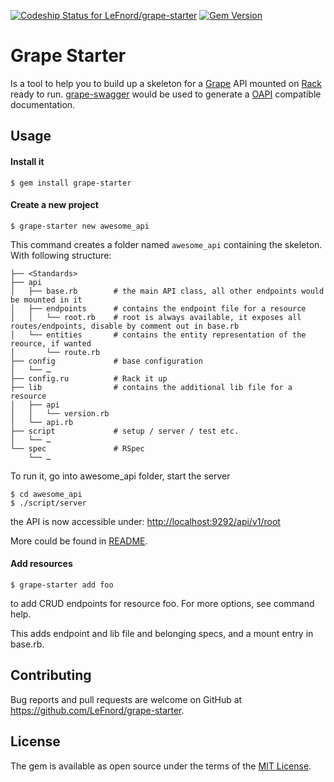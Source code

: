 [![Codeship Status for LeFnord/grape-starter](https://app.codeship.com/projects/91e08e60-9600-0134-5571-4a8607aa1ae3/status?branch=master)](https://app.codeship.com/projects/186901)
[![Gem Version](https://badge.fury.io/rb/grape-starter.svg)](https://badge.fury.io/rb/grape-starter)
# Grape Starter

Is a tool to help you to build up a skeleton for a [Grape](http://github.com/ruby-grape/grape) API mounted on [Rack](https://github.com/rack/rack) ready to run.
[grape-swagger](http://github.com/ruby-grape/grape-swagger) would be used to generate a  [OAPI](https://github.com/OAI/OpenAPI-Specification/blob/master/versions/2.0.md) compatible documentation.


## Usage

#### Install it
```
$ gem install grape-starter
```

#### Create a new project
```
$ grape-starter new awesome_api
```

This command creates a folder named `awesome_api` containing the skeleton. With following structure:

```
├── <Standards>
├── api
│   ├── base.rb        # the main API class, all other endpoints would be mounted in it
│   ├── endpoints      # contains the endpoint file for a resource
│   │   └── root.rb    # root is always available, it exposes all routes/endpoints, disable by comment out in base.rb
│   └── entities       # contains the entity representation of the reource, if wanted
│       └── route.rb
├── config             # base configuration
│   └── …
├── config.ru          # Rack it up
├── lib                # contains the additional lib file for a resource
│   ├── api
│   │   └── version.rb
│   └── api.rb
├── script             # setup / server / test etc.
│   └── …
└── spec               # RSpec
    └── …
```

To run it, go into awesome_api folder, start the server
```
$ cd awesome_api
$ ./script/server
```
the API is now accessible under: [http://localhost:9292/api/v1/root](http://localhost:9292/api/v1/root)

More could be found in [README](template/README.md).

#### Add resources
```
$ grape-starter add foo
```
to add CRUD endpoints for resource foo. For more options, see command help.

This adds endpoint and lib file and belonging specs, and a mount entry in base.rb.

## Contributing

Bug reports and pull requests are welcome on GitHub at https://github.com/LeFnord/grape-starter.


## License

The gem is available as open source under the terms of the [MIT License](LICENSE).
